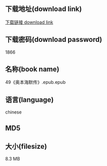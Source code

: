 ## 下载地址(download link)
[下载链接 download link](https://tutu365.netlify.app/?s=49%E3%80%8A%E5%A5%A5%E6%9C%AC%E6%B5%B7%E9%BB%98%E4%BC%A0%E3%80%8B.epub)

## 下载密码(download password)
1866

## 名称(book name)
49《奥本海默传》.epub.epub

## 语言(language)
chinese

## MD5


## 大小(filesize)
8.3 MB
